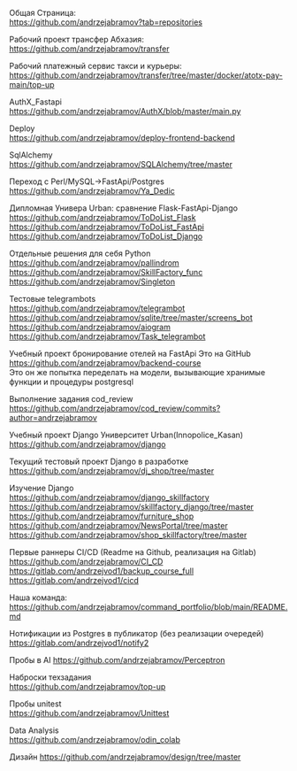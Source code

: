 Общая Страница:  
https://github.com/andrzejabramov?tab=repositories   

Рабочий проект трансфер Абхазия:  
https://github.com/andrzejabramov/transfer   

Рабочий платежный сервис такси и курьеры:  
https://github.com/andrzejabramov/transfer/tree/master/docker/atotx-pay-main/top-up    

AuthX_Fastapi  
https://github.com/andrzejabramov/AuthX/blob/master/main.py    

Deploy  
https://github.com/andrzejabramov/deploy-frontend-backend    

SqlAlchemy  
https://github.com/andrzejabramov/SQLAlchemy/tree/master     

Переход с Perl/MySQL->FastApi/Postgres  
https://github.com/andrzejabramov/Ya_Dedic     

Дипломная Универа Urban: сравнение Flask-FastApi-Django  
https://github.com/andrzejabramov/ToDoList_Flask     
https://github.com/andrzejabramov/ToDoList_FastApi    
https://github.com/andrzejabramov/ToDoList_Django    

Отдельные решения для себя Python  
https://github.com/andrzejabramov/pallindrom     
https://github.com/andrzejabramov/SkillFactory_func     
https://github.com/andrzejabramov/Singleton      

Тестовые telegrambots    
https://github.com/andrzejabramov/telegrambot      
https://github.com/andrzejabramov/sqlite/tree/master/screens_bot      
https://github.com/andrzejabramov/aiogram     
https://github.com/andrzejabramov/Task_telegrambot      

Учебный проект бронирование отелей на FastApi 
Это на GitHub  
https://github.com/andrzejabramov/backend-course     
Это он же попытка переделать на модели, вызывающие хранимые функции и процедуры postgresql  

Выполнение задания cod_review  
https://github.com/andrzejabramov/cod_review/commits?author=andrzejabramov     

Учебный проект Django Университет Urban(Innopolice_Kasan)  
https://github.com/andrzejabramov/django     

Текущий тестовый проект Django в разработке  
https://github.com/andrzejabramov/dj_shop/tree/master     

Изучение Django   
https://github.com/andrzejabramov/django_skillfactory     
https://github.com/andrzejabramov/skillfactory_django/tree/master     
https://github.com/andrzejabramov/furniture_shop     
https://github.com/andrzejabramov/NewsPortal/tree/master     
https://github.com/andrzejabramov/shop_skillfactory/tree/master      

Первые раннеры CI/CD (Readme на Github, реализация на Gitlab)  
https://github.com/andrzejabramov/CI_CD     
https://gitlab.com/andrzejvod1/backup_course_full     
https://gitlab.com/andrzejvod1/cicd     

Наша команда:  
https://github.com/andrzejabramov/command_portfolio/blob/main/README.md    

Нотификации из Postgres в публикатор (без реализации очередей)  
https://gitlab.com/andrzejvod1/notify2     

Пробы в AI 
https://github.com/andrzejabramov/Perceptron    

Наброски техзадания  
https://github.com/andrzejabramov/top-up    

Пробы unitest  
https://github.com/andrzejabramov/Unittest     

Data Analysis    
https://github.com/andrzejabramov/odin_colab     

Дизайн
https://github.com/andrzejabramov/design/tree/master     
